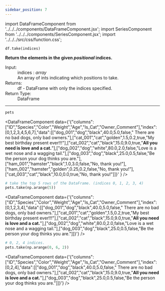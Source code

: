 ```yaml
---
sidebar_position: 7
---
```


import DataFrameComponent from '../../../components/DataFrameComponent.jsx';
import SeriesComponent from '../../../components/SeriesComponent.jsx';
import '../../../src/css/function.css';

<code>df.take(indices)</code>

<div className='base'>
    <!-- Description -->
    <p><strong>Return the elements in the given <em>positional</em> indices.</strong></p>
    <dl>
        <!-- Input -->
        <dt className='term'>Input:</dt>
        <dd className='parameter'>indices : <em>array</em></dd>
        <dd className='parameter-description'>An array of ints indicating which positions to take.</dd>
        <!-- Return -->
        <dt className='term'>Returns:</dt>
        <dd>df - DataFrame with only the indices specified.</dd>
        <!-- Return Type -->
        <dt className='term'>Return Type:</dt>
        <dd>DataFrame</dd>
    </dl>
</div>

---

```python
pets
```

<DataFrameComponent data={'{"columns":["ID","Species","Color","Weight","Age","Is_Cat","Owner_Comment"],"index":[0,1,2,3,4,5,6,7],"data":[["dog_001","dog","black",40.0,5.0,false,"      There are no bad dogs, only bad owners."],["cat_001","cat","golden",1.5,0.2,true,"My best birthday present ever!!!"],["cat_002","cat","black",15.0,9.0,true,"****All you need is love and a cat.****"],["dog_002","dog","white",80.0,2.0,false,"Love is a wet nose and a wagging tail."],["dog_003","dog","black",25.0,0.5,false,"Be the person your dog thinks you are."],["ham_001","hamster","black",1.0,3.0,false,"No, thank you!"],["ham_002","hamster","golden",0.25,0.2,false,"No, thank you!"],["cat_003","cat","black",10.0,0.0,true,"No, thank you!"]]}'
} />

```python
# take the top 5 rows of the DataFrame. (indices 0, 1, 2, 3, 4)
pets.take(np.arange(5))
```
<DataFrameComponent data={'{"columns":["ID","Species","Color","Weight","Age","Is_Cat","Owner_Comment"],"index":[0,1,2,3,4],"data":[["dog_001","dog","black",40.0,5.0,false,"      There are no bad dogs, only bad owners."],["cat_001","cat","golden",1.5,0.2,true,"My best birthday present ever!!!"],["cat_002","cat","black",15.0,9.0,true,"****All you need is love and a cat.****"],["dog_002","dog","white",80.0,2.0,false,"Love is a wet nose and a wagging tail."],["dog_003","dog","black",25.0,0.5,false,"Be the person your dog thinks you are."]]}'} />

```python
# 0, 2, 4 indices.
pets.take(np.arange(0, 6, 2))
```
<DataFrameComponent data={'{"columns":["ID","Species","Color","Weight","Age","Is_Cat","Owner_Comment"],"index":[0,2,4],"data":[["dog_001","dog","black",40.0,5.0,false,"      There are no bad dogs, only bad owners."],["cat_002","cat","black",15.0,9.0,true,"****All you need is love and a cat.****"],["dog_003","dog","black",25.0,0.5,false,"Be the person your dog thinks you are."]]}'} />